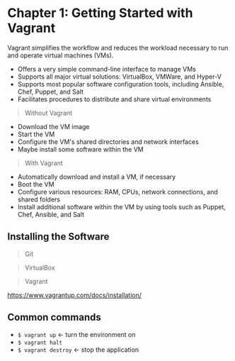 # Chapter 1: Getting Started with Vagrant

Vagrant simplifies the workflow and reduces the workload necessary to run and operate virtual machines (VMs).

- Offers a very simple command-line interface to manage VMs
- Supports all major virtual solutions: VirtualBox, VMWare, and Hyper-V
- Supports most popular software configuration tools, including Ansible, Chef, Puppet, and Salt
- Facilitates procedures to distribute and share virtual environments

> Without Vagrant

- Download the VM image
- Start the VM
- Configure the VM's shared directories and network interfaces
- Maybe install some software within the VM

> With Vagrant

- Automatically download and install a VM, if necessary
- Boot the VM
- Configure various resources: RAM, CPUs, network connections, and shared folders
- Install additional software within the VM by using tools such as Puppet, Chef, Ansible, and Salt

## Installing the Software

> Git

> VirtualBox

> Vagrant

https://www.vagrantup.com/docs/installation/

## Common commands

- `$ vagrant up` <- turn the environment on
- `$ vagrant halt` 
- `$ vagrant destroy` <- stop the application
